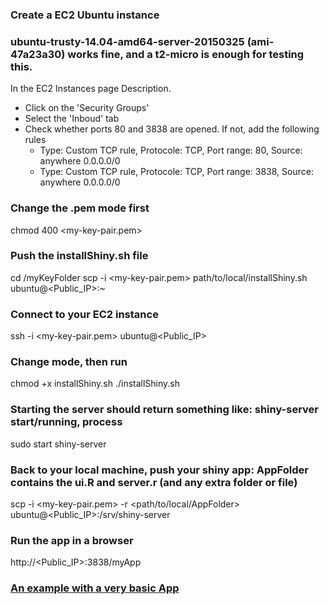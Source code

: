 ### Create a EC2 Ubuntu instance
### ubuntu-trusty-14.04-amd64-server-20150325 (ami-47a23a30) works fine, and a t2-micro is enough for testing this.

In the EC2 Instances page Description.
- Click on the 'Security Groups'
- Select the 'Inboud' tab
- Check whether ports 80 and 3838 are opened. If not, add the following rules
	- Type: Custom TCP rule, Protocole: TCP, Port range: 80, Source: anywhere 0.0.0.0/0
	- Type: Custom TCP rule, Protocole: TCP, Port range: 3838, Source: anywhere 0.0.0.0/0


### Change the .pem mode first
chmod 400 <my-key-pair.pem>

### Push the installShiny.sh file
cd /myKeyFolder
scp -i <my-key-pair.pem> path/to/local/installShiny.sh ubuntu@<Public_IP>:~

### Connect to your EC2 instance
ssh -i <my-key-pair.pem> ubuntu@<Public_IP>

### Change mode, then run
chmod +x installShiny.sh
./installShiny.sh

### Starting the server should return something like: shiny-server start/running, process <some process number>
sudo start shiny-server

### Back to your local machine, push your shiny app: AppFolder contains the ui.R and server.r (and any extra folder or file)
scp -i <my-key-pair.pem> -r <path/to/local/AppFolder> ubuntu@<Public_IP>:/srv/shiny-server

### Run the app in a browser
http://<Public_IP>:3838/myApp

### [An example with a very basic App](http://52.17.91.68:3838/basics/)